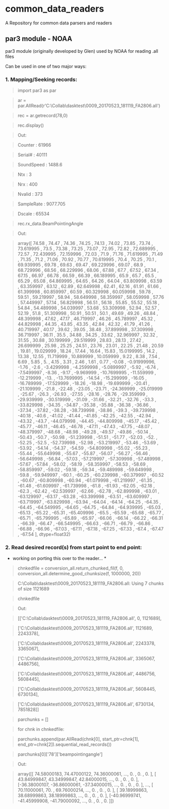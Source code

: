 # common_data_readers
A Repository for common data parsers and readers

## par3 module - NOAA
par3 module (originally developed by Glen) used by NOAA for reading .all files

Can be used in one of two major ways:

### 1. Mapping/Seeking records:

> import par3 as par

> ar = par.AllRead(r'C:\Collab\dasktest\0009_20170523_181119_FA2806.all')

> rec = ar.getrecord(78,0)

> rec.display()

> Out:

> Counter : 61966

> Serial# : 40111

> SoundSpeed : 1488.6

> Ntx : 3

> Nrx : 400

> Nvalid : 373

> SampleRate : 9077.705

> Dscale : 65534

> rec.rx_data.BeamPointingAngle

> Out: 

>array([ 74.58      ,  74.47      ,  74.36      ,  74.25      ,
        74.13      ,  74.02      ,  73.85      ,  73.74      ,
        73.619995  ,  73.5       ,  73.38      ,  73.25      ,
        73.07      ,  72.95      ,  72.82      ,  72.689995  ,
        72.57      ,  72.439995  ,  72.159996  ,  72.03      ,
        71.9       ,  71.76      ,  71.619995  ,  71.49      ,
        71.35      ,  71.2       ,  71.06      ,  70.92      ,
        70.77      ,  70.619995  ,  70.4       ,  70.25      ,
        70.1       ,  69.939995  ,  69.78      ,  69.63      ,
        69.47      ,  69.229996  ,  69.07      ,  68.9       ,
        68.729996  ,  68.56      ,  68.229996  ,  68.06      ,
        67.88      ,  67.7       ,  67.52      ,  67.34      ,
        67.15      ,  66.97      ,  66.78      ,  66.59      ,
        66.39      ,  66.189995  ,  65.9       ,  65.7       ,
        65.5       ,  65.29      ,  65.08      ,  64.869995  ,
        64.65      ,  64.26      ,  64.04      ,  63.809998  ,
        63.59      ,  63.359997  ,  63.12      ,  62.89      ,
        62.649998  ,  62.41      ,  62.16      ,  61.91      ,
        61.66      ,  61.399998  ,  60.859997  ,  60.59      ,
        60.329998  ,  60.059998  ,  59.78      ,  59.51      ,
        59.219997  ,  58.94      ,  58.649998  ,  58.359997  ,
        58.059998  ,  57.76      ,  57.449997  ,  57.14      ,
        56.829998  ,  56.51      ,  56.18      ,  55.85      ,
        55.52      ,  55.18      ,  54.84      ,  54.489998  ,
        54.039997  ,  53.68      ,  53.309998  ,  52.94      ,
        52.57      ,  52.19      ,  51.8       ,  51.309998  ,
        50.91      ,  50.51      ,  50.1       ,  49.69      ,
        49.26      ,  48.84      ,  48.399998  ,  47.62      ,
        47.17      ,  46.719997  ,  46.26      ,  45.789997  ,
        45.32      ,  44.829998  ,  44.35      ,  43.85      ,
        43.35      ,  42.84      ,  42.32      ,  41.79      ,
        41.26      ,  40.719997  ,  40.17      ,  39.62      ,
        39.05      ,  38.48      ,  37.899998  ,  37.309998  ,
        36.719997  ,  36.11      ,  35.5       ,  34.88      ,
        34.25      ,  33.62      ,  32.969997  ,  32.32      ,
        31.55      ,  30.88      ,  30.199999  ,  29.519999  ,
        28.83      ,  28.13      ,  27.42      ,  26.699999  ,
        25.98      ,  25.25      ,  24.51      ,  23.76      ,
        23.01      ,  22.25      ,  21.48      ,  20.59      ,
        19.81      ,  19.029999  ,  18.24      ,  17.44      ,
        16.64      ,  15.83      ,  15.0199995 ,  14.2       ,
        13.38      ,  12.55      ,  11.719999  ,  10.889999  ,
        10.059999  ,   9.22      ,   8.38      ,   7.54      ,
         6.69      ,   5.85      ,   5.        ,   4.15      ,
         3.31      ,   2.46      ,   1.61      ,   0.77      ,
        -0.08      ,  -0.91999996,  -1.76      ,  -2.6       ,
        -3.4299998 ,  -4.2599998 ,  -5.0899997 ,  -5.92      ,
        -6.74      ,  -7.5499997 ,  -8.36      ,  -9.17      ,
        -9.969999  , -10.7699995 , -11.559999  , -12.219999  ,
       -13.        , -13.7699995 , -14.54      , -15.299999  ,
       -16.05      , -16.789999  , -17.529999  , -18.26      ,
       -18.98      , -19.699999  , -20.41      , -21.109999  ,
       -21.8       , -22.48      , -23.05      , -23.71      ,
       -24.369999  , -25.019999  , -25.67      , -26.3       ,
       -26.93      , -27.55      , -28.16      , -28.76      ,
       -29.359999  , -29.939999  , -30.519999  , -31.09      ,
       -31.66      , -32.21      , -32.76      , -33.3       ,
       -33.829998  , -34.35      , -34.87      , -35.38      ,
       -35.88      , -36.38      , -36.86      , -37.34      ,
       -37.82      , -38.28      , -38.739998  , -38.86      ,
       -39.3       , -39.739998  , -40.18      , -40.6       ,
       -41.02      , -41.44      , -41.85      , -42.25      ,
       -42.55      , -42.94      , -43.32      , -43.7       ,
       -44.079998  , -44.45      , -44.809998  , -45.17      ,
       -45.42      , -45.77      , -46.11      , -46.45      ,
       -46.78      , -47.11      , -47.43      , -47.75      ,
       -48.07      , -48.379997  , -48.68      , -48.98      ,
       -49.28      , -49.57      , -49.86      , -50.14      ,
       -50.43      , -50.7       , -50.98      , -51.239998  ,
       -51.51      , -51.77      , -52.03      , -52.        ,
       -52.25      , -52.5       , -52.739998  , -52.98      ,
       -53.219997  , -53.46      , -53.69      , -53.92      ,
       -54.14      , -54.37      , -54.59      , -54.809998  ,
       -55.02      , -55.23      , -55.44      , -55.649998  ,
       -55.67      , -55.87      , -56.07      , -56.27      ,
       -56.46      , -56.649998  , -56.84      , -57.03      ,
       -57.219997  , -57.309998  , -57.489998  , -57.67      ,
       -57.84      , -58.02      , -58.19      , -58.359997  ,
       -58.53      , -58.69      , -58.859997  , -59.02      ,
       -59.18      , -59.34      , -59.489998  , -59.649998  ,
       -59.8       , -59.949997  , -60.1       , -60.25      ,
       -60.239998  , -60.379997  , -60.52      , -60.67      ,
       -60.809998  , -60.94      , -61.079998  , -61.219997  ,
       -61.35      , -61.48      , -61.609997  , -61.739998  ,
       -61.8       , -61.93      , -62.05      , -62.18      ,
       -62.3       , -62.42      , -62.539997  , -62.66      ,
       -62.78      , -62.899998  , -63.01      , -63.129997  ,
       -63.17      , -63.28      , -63.399998  , -63.51      ,
       -63.609997  , -63.719997  , -63.829998  , -63.94      ,
       -64.04      , -64.14      , -64.25      , -64.35      ,
       -64.45      , -64.549995  , -64.65      , -64.75      ,
       -64.84      , -64.939995  , -65.03      , -65.13      ,
       -65.22      , -65.31      , -65.409996  , -65.5       ,
       -65.59      , -65.68      , -65.77      , -65.71      ,
       -65.799995  , -65.89      , -65.97      , -66.06      ,
       -66.14      , -66.22      , -66.31      , -66.39      ,
       -66.47      , -66.549995  , -66.63      , -66.71      ,
       -66.79      , -66.86      , -66.88      , -66.96      ,
       -67.03      , -67.11      , -67.18      , -67.25      ,
       -67.33      , -67.4       , -67.47      , -67.54      ],
      dtype=float32)

### 2. Read desired record(s) from start point to end point:

* working on porting this over to the reader... *

> chnkedfile = conversion_all.return_chunked_fil(f, 0, conversion_all.determine_good_chunksize(f, 1000000, 20))

> C:\Collab\dasktest\0009_20170523_181119_FA2806.all: Using 7 chunks of size 1121689

> chnkedfile

> Out: 

> [['C:\\Collab\\dasktest\\0009_20170523_181119_FA2806.all', 0, 1121689],

> ['C:\\Collab\\dasktest\\0009_20170523_181119_FA2806.all', 1121689, 2243378],

> ['C:\\Collab\\dasktest\\0009_20170523_181119_FA2806.all', 2243378, 3365067],

> ['C:\\Collab\\dasktest\\0009_20170523_181119_FA2806.all', 3365067, 4486756],

> ['C:\\Collab\\dasktest\\0009_20170523_181119_FA2806.all', 4486756, 5608445],

> ['C:\\Collab\\dasktest\\0009_20170523_181119_FA2806.all', 5608445, 6730134],

> ['C:\\Collab\\dasktest\\0009_20170523_181119_FA2806.all', 6730134, 7851828]]

> parchunks = []

> for chnk in chnkedfile:

> parchunks.append(par.AllRead(chnk[0], start_ptr=chnk[1], end_ptr=chnk[2]).sequential_read_records())
        
> parchunks[0]['78']['beampointingangle']

> Out: 

> array([[ 74.58000183,  74.47000122,  74.36000061, ...,   0.        ,
           0.        ,   0.        ],
        [ 43.84999847,  43.34999847,  42.84000015, ...,   0.        ,
           0.        ,   0.        ],
        [-36.38000107, -36.86000061, -37.34000015, ...,   0.        ,
           0.        ,   0.        ],
        ...,
        [ 70.11000061,  70.        ,  69.76000214, ...,   0.        ,
           0.        ,   0.        ],
        [ 39.18999863,  38.68999863,  38.18999863, ...,   0.        ,
          0.        ,   0.        ],
        [-40.96999741, -41.45999908, -41.79000092, ...,   0.        ,
          0.        ,   0.        ]])
